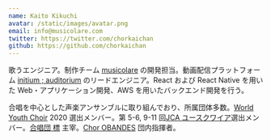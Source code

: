 ```yaml
---
name: Kaito Kikuchi
avatar: /static/images/avatar.png
email: info@musicolare.com
twitter: https://twitter.com/chorkaichan
github: https://github.com/chorkaichan
---
```


歌うエンジニア。制作チーム [musicolare](https://musicolare.com) の開発担当。動画配信プラットフォーム [initium ; auditorium](https://www.initium-auditorium.com) のリードエンジニア。React および React Native を用いた Web・アプリケーション開発、AWS を用いたバックエンド開発を行う。

合唱を中心とした声楽アンサンブルに取り組んでおり、所属団体多数。[World Youth Choir](https://www.worldyouthchoir.org/) 2020 選出メンバー。第 5-6, 9-11 回[JCA ユースクワイア](https://jcanet.or.jp/event/jca-youth/JCAyouth-concept.htm)選出メンバー。[合唱団 標](https://shirube-choir.com) 主宰。[Chor OBANDES](https://chor-obandes.jimdofree.com/) 団内指揮者。
